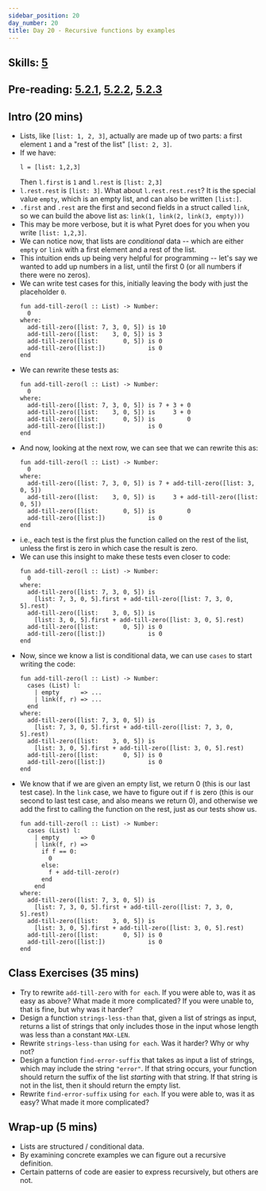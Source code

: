 ```yaml
---
sidebar_position: 20
day_number: 20
title: Day 20 - Recursive functions by examples
---
```


## Skills: [5](</skills/#(5)>)

## Pre-reading: [5.2.1](%7B%7BDCIC_DOMAIN%7D%7D/processing-lists.html#%28part._.Making_.Lists_and_.Taking_.Them_.Apart%29), [5.2.2](%7B%7BDCIC_DOMAIN%7D%7D/processing-lists.html#%28part._my-len%29), [5.2.3](%7B%7BDCIC_DOMAIN%7D%7D/processing-lists.html#%28part._.Structural_.Problems_with_.Scalar_.Answers%29)

## Intro (20 mins)

- Lists, like `[list: 1, 2, 3]`, actually are made up of two parts: a first
  element `1` and a "rest of the list" `[list: 2, 3]`.
- If we have:
  ```pyret
  l = [list: 1,2,3]
  ```
  Then `l.first` is `1` and `l.rest` is `[list: 2,3]`
- `l.rest.rest` is `[list: 3]`. What about `l.rest.rest.rest`? It is the special
  value `empty`, which is an empty list, and can also be written `[list:]`.
- `.first` and `.rest` are the first and second fields in a struct called `link`, so we can build the
  above list as:
  `link(1, link(2, link(3, empty)))`
- This may be more verbose, but it is what Pyret does for you when you write `[list: 1,2,3]`.
- We can notice now, that lists are _conditional_ data -- which are either
  `empty` or `link` with a first element and a rest of the list.
- This intuition ends up being very helpful for programming -- let's say we wanted to add
  up numbers in a list, until the first 0 (or all numbers if there were no zeros).
- We can write test cases for this, initially leaving the body with just the placeholder `0`.
  ```pyret
  fun add-till-zero(l :: List) -> Number:
    0
  where:
    add-till-zero([list: 7, 3, 0, 5]) is 10
    add-till-zero([list:    3, 0, 5]) is 3
    add-till-zero([list:       0, 5]) is 0
    add-till-zero([list:])            is 0
  end
  ```
- We can rewrite these tests as:
  ```pyret
  fun add-till-zero(l :: List) -> Number:
    0
  where:
    add-till-zero([list: 7, 3, 0, 5]) is 7 + 3 + 0
    add-till-zero([list:    3, 0, 5]) is     3 + 0
    add-till-zero([list:       0, 5]) is         0
    add-till-zero([list:])            is 0
  end
  ```
- And now, looking at the next row, we can see that we can rewrite this as:
  ```pyret
  fun add-till-zero(l :: List) -> Number:
    0
  where:
    add-till-zero([list: 7, 3, 0, 5]) is 7 + add-till-zero([list: 3, 0, 5])
    add-till-zero([list:    3, 0, 5]) is     3 + add-till-zero([list: 0, 5])
    add-till-zero([list:       0, 5]) is         0
    add-till-zero([list:])            is 0
  end
  ```
- i.e., each test is the first plus the function called on the rest of
  the list, unless the first is zero in which case the result is zero.
- We can use this insight to make these tests even closer to code:
  ```pyret
  fun add-till-zero(l :: List) -> Number:
    0
  where:
    add-till-zero([list: 7, 3, 0, 5]) is 
      [list: 7, 3, 0, 5].first + add-till-zero([list: 7, 3, 0, 5].rest)
    add-till-zero([list:    3, 0, 5]) is     
      [list: 3, 0, 5].first + add-till-zero([list: 3, 0, 5].rest)
    add-till-zero([list:       0, 5]) is 0
    add-till-zero([list:])            is 0
  end
  ```
- Now, since we know a list is conditional data, we can use `cases` to start writing
  the code:
  ```pyret
  fun add-till-zero(l :: List) -> Number:
    cases (List) l:
      | empty      => ... 
      | link(f, r) => ...
    end
  where:
    add-till-zero([list: 7, 3, 0, 5]) is 
      [list: 7, 3, 0, 5].first + add-till-zero([list: 7, 3, 0, 5].rest)
    add-till-zero([list:    3, 0, 5]) is     
      [list: 3, 0, 5].first + add-till-zero([list: 3, 0, 5].rest)
    add-till-zero([list:       0, 5]) is 0
    add-till-zero([list:])            is 0
  end
  ```
- We know that if we are given an empty list, we return 0 (this is our last test case). In the `link` case, we
  have to figure out if `f` is zero (this is our second to last test case, and also means we return 0), and otherwise we add the first to calling the
  function on the rest, just as our tests show us.
  ```pyret
  fun add-till-zero(l :: List) -> Number:
    cases (List) l:
      | empty      => 0 
      | link(f, r) => 
        if f == 0:
          0
        else:
          f + add-till-zero(r)
        end
      end
  where:
    add-till-zero([list: 7, 3, 0, 5]) is 
      [list: 7, 3, 0, 5].first + add-till-zero([list: 7, 3, 0, 5].rest)
    add-till-zero([list:    3, 0, 5]) is     
      [list: 3, 0, 5].first + add-till-zero([list: 3, 0, 5].rest)
    add-till-zero([list:       0, 5]) is 0
    add-till-zero([list:])            is 0
  end
  ```

## Class Exercises (35 mins)

- Try to rewrite `add-till-zero` with `for each`. If you were able to, was it as
  easy as above? What made it more complicated? If you were unable to, that is
  fine, but why was it harder?
- Design a function `strings-less-than` that, given a list of strings as input,
  returns a list of strings that only includes those in the input whose length
  was less than a constant `MAX-LEN`.
- Rewrite `strings-less-than` using `for each`. Was it harder? Why or why not?
- Design a function `find-error-suffix` that takes as input a list of strings,
  which may include the string `"error"`. If that string occurs, your function
  should return the suffix of the list _starting_ with that string. If that
  string is not in the list, then it should return the empty list.
- Rewrite `find-error-suffix` using `for each`. If you were able to, was it as
  easy? What made it more complicated?

## Wrap-up (5 mins)

- Lists are structured / conditional data.
- By examining concrete examples we can figure out a recursive definition.
- Certain patterns of code are easier to express recursively, but others are not.
